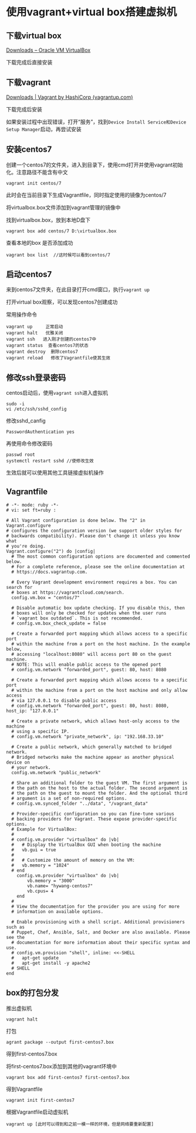 # 使用vagrant+virtual box搭建虚拟机

## 下载virtual box

[Downloads – Oracle VM VirtualBox](https://www.virtualbox.org/wiki/Downloads)

下载完成后直接安装

## 下载vagrant

[Downloads | Vagrant by HashiCorp (vagrantup.com)](https://www.vagrantup.com/downloads)

下载完成后安装

 如果安装过程中出现错误，打开“服务”，找到`Device Install Service和Device Setup Manager`启动，再尝试安装

## 安装centos7

创建一个centos7的文件夹，进入到目录下，使用cmd打开并使用vagrant初始化。注意路径不能含有中文

```shell
vagrant init centos/7
```

此时会在当前目录下生成Vagrantfile，同时指定使用的镜像为centos/7

将virtualbox.box文件添加到vagrant管理的镜像中

找到virtualbox.box，放到本地D盘下

```shell
vagrant box add centos/7 D:\virtualbox.box
```

 查看本地的box 是否添加成功

```SHELL
vagrant box list  //这时候可以看到centos/7
```

## 启动centos7

来到centos7文件夹，在此目录打开cmd窗口，执行`vagrant up`

打开virtual box观察，可以发现centos7创建成功

常用操作命令

```shell
vagrant up     正常启动
vagrant halt   优雅关闭
vagrant ssh   进入刚才创建的centos7中
vagrant status  查看centos7的状态
vagrant destroy  删除centos7
vagrant reload   修改了Vagrantfile使其生效
```

## 修改ssh登录密码

centos启动后，使用`vagrant ssh`进入虚拟机

```shell
sudo -i		
vi /etc/ssh/sshd_config
```

修改sshd_canfig

```properties
PasswordAuthentication yes
```

再使用命令修改密码

```
passwd root
systemctl restart sshd //使修改生效
```

生效后就可以使用其他工具链接虚拟机操作

## Vagrantfile

```properties
# -*- mode: ruby -*-
# vi: set ft=ruby :

# All Vagrant configuration is done below. The "2" in Vagrant.configure
# configures the configuration version (we support older styles for
# backwards compatibility). Please don't change it unless you know what
# you're doing.
Vagrant.configure("2") do |config|
  # The most common configuration options are documented and commented below.
  # For a complete reference, please see the online documentation at
  # https://docs.vagrantup.com.

  # Every Vagrant development environment requires a box. You can search for
  # boxes at https://vagrantcloud.com/search.
  config.vm.box = "centos/7"

  # Disable automatic box update checking. If you disable this, then
  # boxes will only be checked for updates when the user runs
  # `vagrant box outdated`. This is not recommended.
  # config.vm.box_check_update = false

  # Create a forwarded port mapping which allows access to a specific port
  # within the machine from a port on the host machine. In the example below,
  # accessing "localhost:8080" will access port 80 on the guest machine.
  # NOTE: This will enable public access to the opened port
  # config.vm.network "forwarded_port", guest: 80, host: 8080

  # Create a forwarded port mapping which allows access to a specific port
  # within the machine from a port on the host machine and only allow access
  # via 127.0.0.1 to disable public access
  # config.vm.network "forwarded_port", guest: 80, host: 8080, host_ip: "127.0.0.1"

  # Create a private network, which allows host-only access to the machine
  # using a specific IP.
  # config.vm.network "private_network", ip: "192.168.33.10"

  # Create a public network, which generally matched to bridged network.
  # Bridged networks make the machine appear as another physical device on
  # your network.
  config.vm.network "public_network"

  # Share an additional folder to the guest VM. The first argument is
  # the path on the host to the actual folder. The second argument is
  # the path on the guest to mount the folder. And the optional third
  # argument is a set of non-required options.
  # config.vm.synced_folder "../data", "/vagrant_data"

  # Provider-specific configuration so you can fine-tune various
  # backing providers for Vagrant. These expose provider-specific options.
  # Example for VirtualBox:
  #
  # config.vm.provider "virtualbox" do |vb|
  #   # Display the VirtualBox GUI when booting the machine
  #   vb.gui = true
  #
  #   # Customize the amount of memory on the VM:
  #   vb.memory = "1024"
  # end
    config.vm.provider "virtualbox" do |vb|
        vb.memory = "3000"
        vb.name= "hywang-centos7"
        vb.cpus= 4
    end
  #
  # View the documentation for the provider you are using for more
  # information on available options.

  # Enable provisioning with a shell script. Additional provisioners such as
  # Puppet, Chef, Ansible, Salt, and Docker are also available. Please see the
  # documentation for more information about their specific syntax and use.
  # config.vm.provision "shell", inline: <<-SHELL
  #   apt-get update
  #   apt-get install -y apache2
  # SHELL
end

```

##  box的打包分发

推出虚拟机

```
vagrant halt
```

打包

```
agrant package --output first-centos7.box
```

得到first-centos7.box

将first-centos7.box添加到其他的vagrant环境中

```
vagrant box add first-centos7 first-centos7.box
```

得到Vagrantfile

```
vagrant init first-centos7
```

根据Vagrantfile启动虚拟机

```
vagrant up [此时可以得到和之前一模一样的环境，但是网络要重新配置]
```

